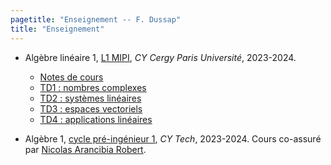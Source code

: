```yaml
---
pagetitle: "Enseignement -- F. Dussap"
title: "Enseignement"
---
```


-   Algèbre linéaire 1, [L1 MIPI](https://www.cyu.fr/formation/trouver-sa-formation/catalogue-des-formations/portail-dentree-en-l1-mipi-portail-mathematique-informatique-physique-ingenierie), *CY Cergy Paris Université*, 2023-2024.
    -   [Notes de cours](../Files/Algebre_lineaire_1/cours_alg_lin_1.pdf)
    -   [TD1 : nombres complexes](../Files/Algebre_lineaire_1/TD1.pdf)
    -   [TD2 : systèmes linéaires](../Files/Algebre_lineaire_1/TD2.pdf)
    -   [TD3 : espaces vectoriels](../Files/Algebre_lineaire_1/TD3.pdf)
    -   [TD4 : applications linéaires](../Files/Algebre_lineaire_1/TD4.pdf)
    
-   Algèbre 1, [cycle pré-ingénieur 1](https://cytech.cyu.fr/formations-cy-tech/cycle-pre-ingenieur-prepa), *CY Tech*, 2023-2024. Cours co-assuré par [Nicolas Arancibia Robert](https://sites.google.com/site/nicolasarancibiarobert/).
